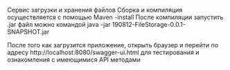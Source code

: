 Сервис загрузки и хранения файлов
Сборка и компиляция осуществляется с помощью Maven -install
После компиляции запустить .jar файл можно командой
  java -jar 190812-FileStorage-0.0.1-SNAPSHOT.jar

После того как загрузится приложение, открыть браузер и перейти по адресу 
  http://localhost:8080/swagger-ui.html
для тестирования и ознакомления с имеющимися API методами 